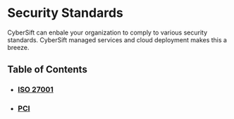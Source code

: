 # Security Standards

CyberSift can enbale your organization to comply to various security standards. CyberSift managed services and cloud deployment makes this a breeze. 

## Table of Contents

- ### [ISO 27001](#)

- ### [PCI](#)
